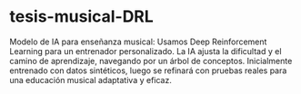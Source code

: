 # tesis-musical-DRL
Modelo de IA para enseñanza musical: Usamos Deep Reinforcement Learning para un entrenador personalizado. La IA ajusta la dificultad y el camino de aprendizaje, navegando por un árbol de conceptos. Inicialmente entrenado con datos sintéticos, luego se refinará con pruebas reales para una educación musical adaptativa y eficaz.
